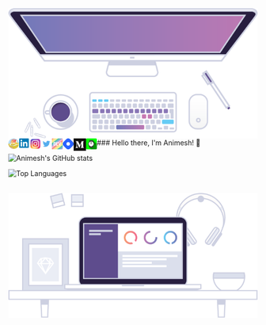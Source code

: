 <img align="left" alt="anmshpndy.com" width="600px" src="https://github.com/AnimeshPandey/AnimeshPandey/blob/main/icons/Workspace1- Flat Lay.png"/>
### Hello there, I'm Animesh! 👋
<a href="https://anmshpndy.com" target="_blank"><img align="left" alt="anmshpndy.com" width="22px" src="https://github.com/AnimeshPandey/AnimeshPandey/blob/main/icons/Cottage.png"/></a>
<a href="https://www.linkedin.com/in/pandeyanimesh" target="_blank"><img align="left" alt="Animesh P | LinkedIn" width="22px" src="https://github.com/AnimeshPandey/AnimeshPandey/blob/main/icons/linkedin.png"/></a>
<a href="https://www.instagram.com/anmshpndy" target="_blank"><img align="left" alt="Animesh P | Instagram" width="22px" src="https://github.com/AnimeshPandey/AnimeshPandey/blob/main/icons/instagram.png"/></a>
<a href="https://twitter.com/anmshpndy" target="_blank"><img align="left" alt="Animesh P | Twitter" width="22px" src="https://github.com/AnimeshPandey/AnimeshPandey/blob/main/icons/twitter.png"/></a>
<a href="https://dev.to/anmshpndy" target="_blank"><img align="left" alt="Animesh P | Dev.to" width="22px" src="https://github.com/AnimeshPandey/AnimeshPandey/blob/main/icons/dev.png"/></a>
<a href="https://hashnode.com/@anmshpndy" target="_blank"><img align="left" alt="Animesh P | Hashnode" width="22px" src="https://github.com/AnimeshPandey/AnimeshPandey/blob/main/icons/hashnode.png"/></a>
<a href="https://anmshpndy.medium.com/" target="_blank"><img align="left" alt="Animesh P | Medium" width="25px" src="https://github.com/AnimeshPandey/AnimeshPandey/blob/main/icons/medium.png"/></a>
<a href="https://hackernoon.com/u/anmshpndy" target="_blank"><img align="left" alt="Animesh P | HackerNoon" width="22px" src="https://github.com/AnimeshPandey/AnimeshPandey/blob/main/icons/hackernoon.png"/></a>
<br>

![Animesh's GitHub stats](https://github-readme-stats.vercel.app/api?username=animeshpandey&show_icons=true&theme=tokyonight&count_private=true&include_all_commits=true&locale=en)

![Top Languages](https://github-readme-stats.vercel.app/api/top-langs/?username=animeshpandey&langs_count=10&layout=compact&theme=radical)

<br>
<img align="left" alt="anmshpndy.com" width="600px" src="https://github.com/AnimeshPandey/AnimeshPandey/blob/main/icons/Workspace5.png"/>
<br>

<!-- ### 📕 Latest Blog Post

- [Title 1](https://link-1)

<br/>

### Languages and Tools:

<br />
<br />


### Now Playing 🎧

[![Spotify](https://spotify-recently-played-6w8ea7g4e.vercel.app/api/spotify)](https://open.spotify.com/user/)
<br/> -->


<!--
**AnimeshPandey/AnimeshPandey** is a ✨ _special_ ✨ repository because its `README.md` (this file) appears on your GitHub profile.

Here are some ideas to get you started:

- 🔭 I’m currently working on ...
- 🌱 I’m currently learning ...
- 👯 I’m looking to collaborate on ...
- 🤔 I’m looking for help with ...
- 💬 Ask me about ...
- 📫 How to reach me: ...
- 😄 Pronouns: ...
- ⚡ Fun fact: ...
-->
